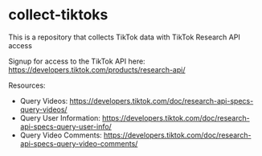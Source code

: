# collect-tiktoks
This is a repository that collects TikTok data with TikTok Research API access 



Signup for access to the TikTok API here: https://developers.tiktok.com/products/research-api/

Resources: 
- Query Videos: https://developers.tiktok.com/doc/research-api-specs-query-videos/
- Query User Information: https://developers.tiktok.com/doc/research-api-specs-query-user-info/
- Query Video Comments: https://developers.tiktok.com/doc/research-api-specs-query-video-comments/

